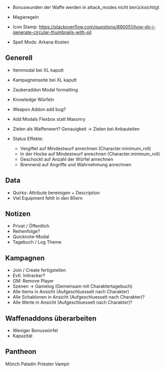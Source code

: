 - Bonuswunden der Waffe werden in attack_modes nicht berücksichtigt
- Magieregeln
- Icon Stamp: https://stackoverflow.com/questions/890051/how-do-i-generate-circular-thumbnails-with-pil

- Spell Mods: Arkana Kosten

## Generell

- Itemmodal  bei XL kaputt
- Kampagnenseite bei XL kaputt
- Zauberaddon Modal formatting

- Knowledge Würfeln
- Weapon Addon add bug?
- Add Modals Flexbox statt Masonry
- Zielen als Waffenwert? Genauigkeit -> Zielen bei Anbauteilen
- Status Effekte:
  - Vergiftet auf Mindestwurf anrechnen (Character.minimum_roll)
  - In der Hocke auf Mindestwurf anrechnen (Character.minimum_roll)
  - Geschockt auf Anzahl der Würfel anrechnen
  - Brennend auf Angriffe und Wahrnehmung anrechnen

## Data

- Quirks: Attribute bereinigen + Description
- Viel Equipment fehlt in den 80ern

## Notizen

* Privat / Öffentlich
* Reihenfolge?
* Quicknote-Modal
* Tagebuch / Log Theme

## Kampagnen

- Join / Create fertigstellen
- Evtl. Initracker?
- GM: Remove Player
- Szenen -> Gamelog (Gemeinsam mit Charaktertagebuch)
- Alle Items in Ansicht (Aufgeschluesselt nach Charakter)
- Alle Schablonen in Ansicht (Aufgeschluesselt nach Charakter)?
- Alle Werte in Ansicht (Aufgeschluesselt nach Charakter)?

## Waffenaddons überarbeiten

- Weniger Bonuswürfel
- Kapazität

## Pantheon
  Mönch
  Paladin
  Priester
  Vampir
  

